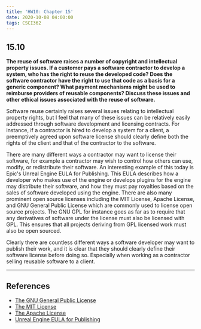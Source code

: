 ```yaml
---
title: 'HW10: Chapter 15'
date: 2020-10-08 04:00:00
tags: CSCI362
---
```


## 15.10
**The reuse of software raises a number of copyright and intellectual property issues. If a customer pays a software contractor to develop a system, who has the right to reuse the developed code? Does the software contractor have the right to use that code as a basis for a generic component? What payment mechanisms might be used to reimburse providers of reusable components? Discuss these issues and other ethical issues associated with the reuse of software.**

Software reuse certainly raises several issues relating to intellectual property rights, but I feel that many of these issues can be relatively easily addressed through software development and licensing contracts. For instance, if a contractor is hired to develop a system for a client, a preemptively agreed upon software license should clearly define both the rights of the client and that of the contractor to the software.

There are many different ways a contractor may want to license their software, for example a contractor may wish to control how others can use, modify, or redistribute their software. An interesting example of this today is Epic's Unreal Engine EULA for Publishing. This EULA describes how a developer who makes use of the engine or develops plugins for the engine may distribute their software, and how they must pay royalties based on the sales of software developed using the engine. There are also many prominent open source licenses including the MIT License, Apache License, and GNU General Public License which are commonly used to license open source projects. The GNU GPL for instance goes as far as to require that any derivatives of software under the license must also be licensed with GPL. This ensures that all projects deriving from GPL licensed work must also be open sourced.

Clearly there are countless different ways a software developer may want to publish their work, and it is clear that they should clearly define their software license before doing so. Especially when working as a contractor selling reusable software to a client.

---

## References

- [The GNU General Public License](https://www.gnu.org/licenses/gpl-3.0.en.html)
- [The MIT License](https://mit-license.org/)
- [The Apache License](https://apache.org/licenses/LICENSE-2.0)
- [Unreal Engine EULA for Publishing](https://www.unrealengine.com/en-US/eula/publishing)
